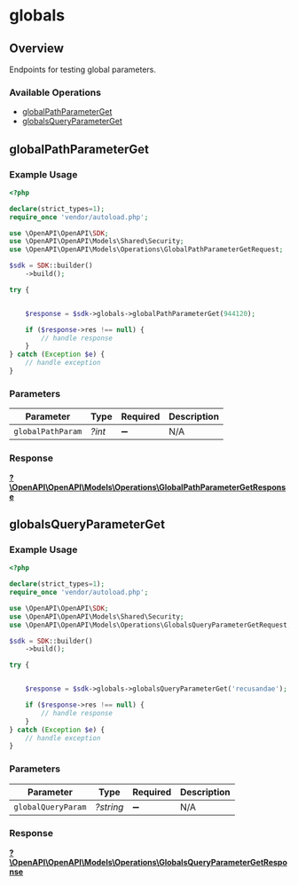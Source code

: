 # globals

## Overview

Endpoints for testing global parameters.

### Available Operations

* [globalPathParameterGet](#globalpathparameterget)
* [globalsQueryParameterGet](#globalsqueryparameterget)

## globalPathParameterGet

### Example Usage

```php
<?php

declare(strict_types=1);
require_once 'vendor/autoload.php';

use \OpenAPI\OpenAPI\SDK;
use \OpenAPI\OpenAPI\Models\Shared\Security;
use \OpenAPI\OpenAPI\Models\Operations\GlobalPathParameterGetRequest;

$sdk = SDK::builder()
    ->build();

try {


    $response = $sdk->globals->globalPathParameterGet(944120);

    if ($response->res !== null) {
        // handle response
    }
} catch (Exception $e) {
    // handle exception
}
```

### Parameters

| Parameter          | Type               | Required           | Description        |
| ------------------ | ------------------ | ------------------ | ------------------ |
| `globalPathParam`  | *?int*             | :heavy_minus_sign: | N/A                |


### Response

**[?\OpenAPI\OpenAPI\Models\Operations\GlobalPathParameterGetResponse](../../models/operations/GlobalPathParameterGetResponse.md)**


## globalsQueryParameterGet

### Example Usage

```php
<?php

declare(strict_types=1);
require_once 'vendor/autoload.php';

use \OpenAPI\OpenAPI\SDK;
use \OpenAPI\OpenAPI\Models\Shared\Security;
use \OpenAPI\OpenAPI\Models\Operations\GlobalsQueryParameterGetRequest;

$sdk = SDK::builder()
    ->build();

try {


    $response = $sdk->globals->globalsQueryParameterGet('recusandae');

    if ($response->res !== null) {
        // handle response
    }
} catch (Exception $e) {
    // handle exception
}
```

### Parameters

| Parameter          | Type               | Required           | Description        |
| ------------------ | ------------------ | ------------------ | ------------------ |
| `globalQueryParam` | *?string*          | :heavy_minus_sign: | N/A                |


### Response

**[?\OpenAPI\OpenAPI\Models\Operations\GlobalsQueryParameterGetResponse](../../models/operations/GlobalsQueryParameterGetResponse.md)**

